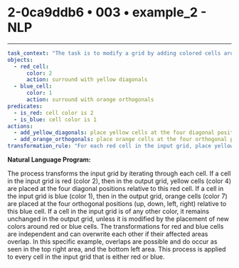 # 2-0ca9ddb6 • 003 • example_2 - NLP

---
```yaml
task_context: "The task is to modify a grid by adding colored cells around existing non-zero colored cells based on their original color. Specifically, red cells get yellow diagonals, and blue cells get orange orthogonals, as seen in the previous example."
objects:
  - red_cell:
      color: 2
      action: surround with yellow diagonals
  - blue_cell:
      color: 1
      action: surround with orange orthogonals
predicates:
  - is_red: cell color is 2
  - is_blue: cell color is 1
actions:
  - add_yellow_diagonals: place yellow cells at the four diagonal positions of the red cell
  - add_orange_orthogonals: place orange cells at the four orthogonal positions of the blue cell
transformation_rule: "For each red cell in the input grid, place yellow cells at its diagonal positions in the output grid. For each blue cell in the input grid, place orange cells at its orthogonal positions in the output grid. Keep all other cells as they are from the input, except for the positions where new colors are placed."
```

**Natural Language Program:**

The process transforms the input grid by iterating through each cell.
If a cell in the input grid is red (color 2), then in the output grid, yellow cells (color 4) are placed at the four diagonal positions relative to this red cell.
If a cell in the input grid is blue (color 1), then in the output grid, orange cells (color 7) are placed at the four orthogonal positions (up, down, left, right) relative to this blue cell.
If a cell in the input grid is of any other color, it remains unchanged in the output grid, unless it is modified by the placement of new colors around red or blue cells.
The transformations for red and blue cells are independent and can overwrite each other if their affected areas overlap. In this specific example, overlaps are possible and do occur as seen in the top right area, and the bottom left area.
This process is applied to every cell in the input grid that is either red or blue.
